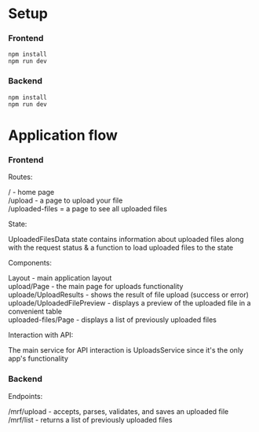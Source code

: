 # Setup

### Frontend

```
npm install
npm run dev
```

### Backend

```
npm install
npm run dev

```

# Application flow

### Frontend

Routes:

/ - home page <br>
/upload - a page to upload your file <br>
/uploaded-files = a page to see all uploaded files <br>

State:

UploadedFilesData state contains information about uploaded files along with the request status & a function to load uploaded files to the state

Components:

Layout - main application layout<br>
upload/Page - the main page for uploads functionality<br>
uploade/UploadResults - shows the result of file upload (success or error)<br>
uploade/UploadedFilePreview - displays a preview of the uploaded file in a convenient table<br>
uploaded-files/Page - displays a list of previously uploaded files<br>

Interaction with API:

The main service for API interaction is UploadsService since it's the only app's functionality

### Backend

Endpoints:

/mrf/upload - accepts, parses, validates, and saves an uploaded file <br>
/mrf/list - returns a list of previously uploaded files<br>
